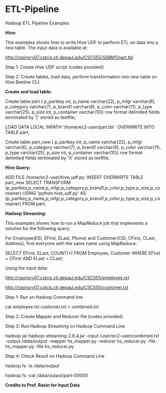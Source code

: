 # ETL-Pipeline
Hadoop ETL Pipeline Examples

**Hive:**

This examples shows how to write Hive UDF to perform ETL on data into a new table. The input data is available at:

http://rasinsrv07.cstcis.cti.depaul.edu/CSC555/SSBM1/part.tbl

Step 1: Create Hive UDF script (codes provided)

Step 2: Create tables, load data, perform transformation into new table on Hive Beeline CLI:

**Create and load table:**

Create table part (
p_partkey     int,
p_name        varchar(22),
p_mfgr        varchar(6),
p_category    varchar(7),
p_brand1      varchar(9),
p_color       varchar(11),
p_type        varchar(25),
p_size        int,
p_container   varchar(10))
row format delimited fields
terminated by '|' stored as textfile;

LOAD DATA LOCAL INPATH '/home/ec2-user/part.tbl '
OVERWRITE INTO TABLE part;

Create table part_new (
p_partkey     int,
p_name        varchar(22),
p_mfgr        varchar(6),
p_category    varchar(7),
p_brand1      varchar(9),
p_color       varchar(11),
p_type        varchar(25),
p_size        int,
p_container   varchar(10))
row format delimited fields
terminated by '\t' stored as textfile;

**Hive Query:**

ADD FILE /home/ec2-user/hive_udf.py; 
INSERT OVERWRITE TABLE part_new SELECT TRANSFORM (p_partkey,p_name,p_mfgr,p_category,p_brand1,p_color,p_type,p_size,p_container) 
USING 'python hive_udf.py' AS (p_partkey,p_name,p_mfgr,p_category,p_brand1,p_color,p_type,p_size,p_container) FROM part;


**Hadoop Streaming:**

This examples shows how to run a MapReduce job that implements a solution for the following query:

For Employee(EID, EFirst, ELast, Phone) and Customer(CID, CFirst, CLast, Address), find everyone with the same name using MapReduce:

SELECT EFirst, ELast, COUNT(*)
FROM Employee, Customer
WHERE EFirst = CFirst AND ELast = CLast;

Using the input data:

http://rasinsrv07.cstcis.cti.depaul.edu/CSC555/employee.txt

http://rasinsrv07.cstcis.cti.depaul.edu/CSC555/customer.txt

Step 1: Run on Hadoop Command line

cat employee.txt customer.txt > combined.txt

Step 2: Create Mapper and Reducer file (codes provided)

Step 3: Run Hadoop Streaming on Hadoop Command Line

hadoop jar hadoop-streaming-2.6.4.jar -input /user/ec2-user/combined.txt -output /data/output -mapper hs_mapper.py -reducer hs_reducer.py -file hs_mapper.py -file hs_reducer.py

Step 4: Check Result on Hadoop Command Line

hadoop fs -ls /data/output

hadoop fs -cat /data/output/part-00000

**Credits to Prof. Rasin for Input Data**
